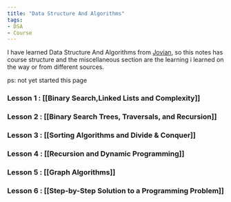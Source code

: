 ```yaml
---
title: "Data Structure And Algorithms"
tags:
- DSA
- Course
---
```

I have learned Data Structure And Algorithms from [Jovian](https://jovian.com/learn/data-structures-and-algorithms-in-python), so this notes has course structure  and the miscellaneous section are the learning i learned on the way or from different sources.

ps: not yet started this page

### Lesson 1 : [[Binary Search,Linked Lists and Complexity]]

### Lesson 2 : [[Binary Search Trees, Traversals, and Recursion]]

### Lesson 3 : [[Sorting Algorithms and Divide & Conquer]]

### Lesson 4 : [[Recursion and Dynamic Programming]]

### Lesson 5 : [[Graph Algorithms]]

### Lesson 6 : [[Step-by-Step Solution to a Programming Problem]]


